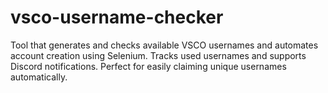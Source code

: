 # vsco-username-checker
Tool that generates and checks available VSCO usernames and automates account creation using Selenium. Tracks used usernames and supports Discord notifications. Perfect for easily claiming unique usernames automatically.
